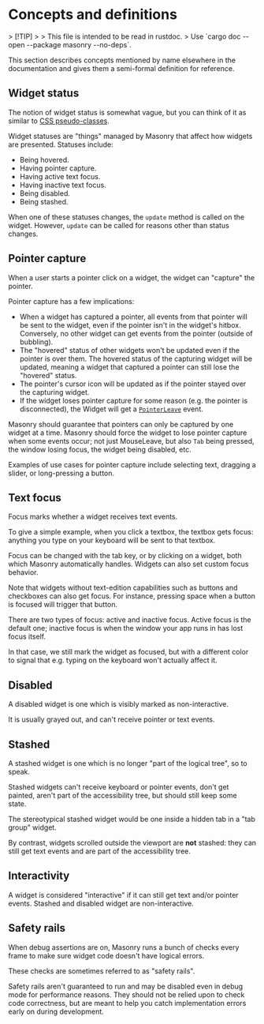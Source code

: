 # Concepts and definitions

<!-- Copyright 2024 the Xilem Authors -->
<!-- SPDX-License-Identifier: Apache-2.0 -->

<div class="rustdoc-hidden">
> [!TIP]
>
> This file is intended to be read in rustdoc.
> Use `cargo doc --open --package masonry --no-deps`.
</div>

This section describes concepts mentioned by name elsewhere in the documentation and gives them a semi-formal definition for reference.

## Widget status

The notion of widget status is somewhat vague, but you can think of it as similar to [CSS pseudo-classes](https://developer.mozilla.org/en-US/docs/Web/CSS/Pseudo-classes).

Widget statuses are "things" managed by Masonry that affect how widgets are presented.
Statuses include:

- Being hovered.
- Having pointer capture.
- Having active text focus.
- Having inactive text focus.
- Being disabled.
- Being stashed.

When one of these statuses changes, the `update` method is called on the widget.
However, `update` can be called for reasons other than status changes.


## Pointer capture

When a user starts a pointer click on a widget, the widget can "capture" the pointer.

Pointer capture has a few implications:

- When a widget has captured a pointer, all events from that pointer will be sent to the widget, even if the pointer isn't in the widget's hitbox.
Conversely, no other widget can get events from the pointer (outside of bubbling).
- The "hovered" status of other widgets won't be updated even if the pointer is over them.
The hovered status of the capturing widget will be updated, meaning a widget that captured a pointer can still lose the "hovered" status.
- The pointer's cursor icon will be updated as if the pointer stayed over the capturing widget.
- If the widget loses pointer capture for some reason (e.g. the pointer is disconnected), the Widget will get a [`PointerLeave`] event.

Masonry should guarantee that pointers can only be captured by one widget at a time.
Masonry should force the widget to lose pointer capture when some events occur; not just MouseLeave, but also `Tab` being pressed, the window losing focus, the widget being disabled, etc.

Examples of use cases for pointer capture include selecting text, dragging a slider, or long-pressing a button.


## Text focus

Focus marks whether a widget receives text events.

To give a simple example, when you click a textbox, the textbox gets focus: anything you type on your keyboard will be sent to that textbox.

Focus can be changed with the tab key, or by clicking on a widget, both which Masonry automatically handles.
Widgets can also set custom focus behavior.

Note that widgets without text-edition capabilities such as buttons and checkboxes can also get focus.
For instance, pressing space when a button is focused will trigger that button.

There are two types of focus: active and inactive focus.
Active focus is the default one; inactive focus is when the window your app runs in has lost focus itself.

In that case, we still mark the widget as focused, but with a different color to signal that e.g. typing on the keyboard won't actually affect it.


## Disabled

A disabled widget is one which is visibly marked as non-interactive.

It is usually grayed out, and can't receive pointer or text events.


## Stashed

A stashed widget is one which is no longer "part of the logical tree", so to speak.

Stashed widgets can't receive keyboard or pointer events, don't get painted, aren't part of the accessibility tree, but should still keep some state.

The stereotypical stashed widget would be one inside a hidden tab in a "tab group" widget.

By contrast, widgets scrolled outside the viewport are **not** stashed: they can still get text events and are part of the accessibility tree.


## Interactivity

A widget is considered "interactive" if it can still get text and/or pointer events.
Stashed and disabled widget are non-interactive.


## Safety rails

When debug assertions are on, Masonry runs a bunch of checks every frame to make sure widget code doesn't have logical errors.

These checks are sometimes referred to as "safety rails".

Safety rails aren't guaranteed to run and may be disabled even in debug mode for performance reasons.
They should not be relied upon to check code correctness, but are meant to help you catch implementation errors early on during development.

[`PointerLeave`]: crate::PointerEvent::PointerLeave
